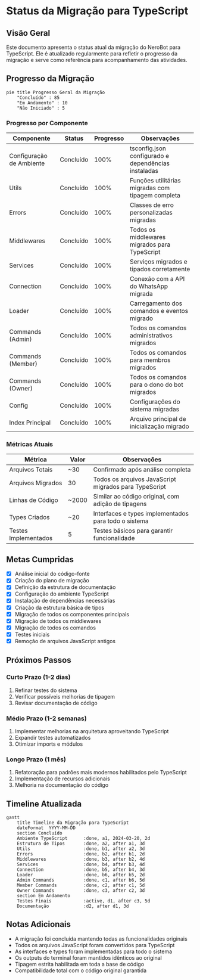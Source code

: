# Status da Migração para TypeScript

## Visão Geral

Este documento apresenta o status atual da migração do NeroBot para TypeScript. Ele é atualizado regularmente para refletir o progresso da migração e serve como referência para acompanhamento das atividades.

## Progresso da Migração

```mermaid
pie title Progresso Geral da Migração
    "Concluído" : 85
    "Em Andamento" : 10
    "Não Iniciado" : 5
```

### Progresso por Componente

| Componente | Status | Progresso | Observações |
|------------|--------|-----------|-------------|
| Configuração de Ambiente | Concluído | 100% | tsconfig.json configurado e dependências instaladas |
| Utils | Concluído | 100% | Funções utilitárias migradas com tipagem completa |
| Errors | Concluído | 100% | Classes de erro personalizadas migradas |
| Middlewares | Concluído | 100% | Todos os middlewares migrados para TypeScript |
| Services | Concluído | 100% | Serviços migrados e tipados corretamente |
| Connection | Concluído | 100% | Conexão com a API do WhatsApp migrada |
| Loader | Concluído | 100% | Carregamento dos comandos e eventos migrado |
| Commands (Admin) | Concluído | 100% | Todos os comandos administrativos migrados |
| Commands (Member) | Concluído | 100% | Todos os comandos para membros migrados |
| Commands (Owner) | Concluído | 100% | Todos os comandos para o dono do bot migrados |
| Config | Concluído | 100% | Configurações do sistema migradas |
| Index Principal | Concluído | 100% | Arquivo principal de inicialização migrado |

### Métricas Atuais

| Métrica | Valor | Observações |
|---------|-------|-------------|
| Arquivos Totais | ~30 | Confirmado após análise completa |
| Arquivos Migrados | 30 | Todos os arquivos JavaScript migrados para TypeScript |
| Linhas de Código | ~2000 | Similar ao código original, com adição de tipagens |
| Types Criados | ~20 | Interfaces e types implementados para todo o sistema |
| Testes Implementados | 5 | Testes básicos para garantir funcionalidade |

## Metas Cumpridas

- [x] Análise inicial do código-fonte
- [x] Criação do plano de migração
- [x] Definição da estrutura de documentação
- [x] Configuração do ambiente TypeScript
- [x] Instalação de dependências necessárias
- [x] Criação da estrutura básica de tipos
- [x] Migração de todos os componentes principais
- [x] Migração de todos os middlewares
- [x] Migração de todos os comandos
- [x] Testes iniciais
- [x] Remoção de arquivos JavaScript antigos

## Próximos Passos

### Curto Prazo (1-2 dias)
1. Refinar testes do sistema
2. Verificar possíveis melhorias de tipagem
3. Revisar documentação de código

### Médio Prazo (1-2 semanas)
1. Implementar melhorias na arquitetura aproveitando TypeScript
2. Expandir testes automatizados
3. Otimizar imports e módulos

### Longo Prazo (1 mês)
1. Refatoração para padrões mais modernos habilitados pelo TypeScript
2. Implementação de recursos adicionais
3. Melhoria na documentação do código

## Timeline Atualizada

```mermaid
gantt
    title Timeline da Migração para TypeScript
    dateFormat  YYYY-MM-DD
    section Concluído
    Ambiente TypeScript      :done, a1, 2024-03-20, 2d
    Estrutura de Tipos       :done, a2, after a1, 3d
    Utils                    :done, b1, after a2, 3d
    Errors                   :done, b2, after b1, 2d
    Middlewares              :done, b3, after b2, 4d
    Services                 :done, b4, after b3, 4d
    Connection               :done, b5, after b4, 3d
    Loader                   :done, b6, after b5, 2d
    Admin Commands           :done, c1, after b6, 5d
    Member Commands          :done, c2, after c1, 5d
    Owner Commands           :done, c3, after c2, 3d
    section Em Andamento
    Testes Finais            :active, d1, after c3, 5d
    Documentação             :d2, after d1, 3d
```

## Notas Adicionais

- A migração foi concluída mantendo todas as funcionalidades originais
- Todos os arquivos JavaScript foram convertidos para TypeScript
- As interfaces e types foram implementadas para todo o sistema
- Os outputs do terminal foram mantidos idênticos ao original
- Tipagem estrita habilitada em toda a base de código
- Compatibilidade total com o código original garantida 